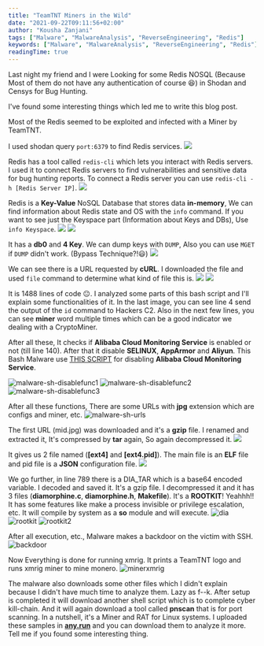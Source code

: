 ```yaml
---
title: "TeamTNT Miners in the Wild"
date: "2021-09-22T09:11:56+02:00"
author: "Kousha Zanjani"
tags: ["Malware", "MalwareAnalysis", "ReverseEngineering", "Redis"]
keywords: ["Malware", "MalwareAnalysis", "ReverseEngineering", "Redis"]
readingTime: true
---
```


Last night my friend and I were Looking for some Redis NOSQL (Because Most of them do not have any authentication of course 😆) in Shodan and Censys for Bug Hunting.

I've found some interesting things which led me to write this blog post.

Most of the Redis seemed to be exploited and infected with a Miner by TeamTNT.

I used shodan query `port:6379` to find Redis services.
![](../../images/shodan.png)


Redis has a tool called `redis-cli` which lets you interact with Redis servers.
I used it to connect Redis servers to find vulnerabilities and sensitive data for bug hunting reports.
To connect a Redis server you can use `redis-cli -h [Redis Server IP]`.
![](../../images/redis-cli-connection.png)


Redis is a **Key-Value** NoSQL Database that stores data **in-memory**, We can find information about Redis state and OS with the `info` command.
If you want to see just the Keyspace part (Information about Keys and DBs), Use `info Keyspace`.
![](../../images/redis-cli-info.png)
![](../../images/redis-cli-info-keyspace.png)


It has a **db0** and **4 Key**. We can dump keys with `DUMP`, Also you can use `MGET` if `DUMP` didn't work. (Bypass Technique?!😃)
![](../../images/redis-cli-dump.png)


We can see there is a URL requested by **cURL**. I downloaded the file and used `file` command to determine what kind of file this is.
![](../../images/malware-sh.png)
![](../../images/malware-sh-content.png)

It is 1488 lines of code 😐. I analyzed some parts of this bash script and I'll explain some functionalities of it.
In the last image, you can see line 4 send the output of the `id` command to Hackers C2. Also in the next few lines, you can see **miner** word multiple times which can be a good indicator we dealing with a CryptoMiner.

After all these, It checks if **Alibaba Cloud Monitoring Service** is enabled or not (till line 140). After that it disable **SELINUX**, **AppArmor** and **Aliyun**.
This Bash Malware use [THIS SCRIPT](https://github.com/leitbogioro/Fuck_Aliyun/blob/master/Fuck_Aliyun.sh) for disabling **Alibaba Cloud Monitoring Service**.

![malware-sh-disablefunc1](https://user-images.githubusercontent.com/36133745/134326008-41e7b387-aebe-4cac-9fb3-80a01fdce3e4.png)
![malware-sh-disablefunc2](https://user-images.githubusercontent.com/36133745/134326017-23d16c44-d0ad-4de7-8df0-27555a1b5355.png)
![malware-sh-disablefunc3](https://user-images.githubusercontent.com/36133745/134326047-4ff2d7c7-a812-4c4b-8a1e-4e3d192243cb.png)

After all these functions, There are some URLs with **jpg** extension which are configs and miner, etc.
![malware-sh-urls](https://user-images.githubusercontent.com/36133745/134329743-eaf3e08e-604d-4177-b83f-6850c12d2100.png)

The first URL (mid.jpg) was downloaded and it's a **gzip** file. I renamed and extracted it, It's compressed by **tar** again, So again decompressed it.
![](https://user-images.githubusercontent.com/36133745/134333023-0d8de1e9-11cf-4622-b39c-d59e7856ca5f.png)

It gives us 2 file named (**[ext4]** and **[ext4.pid]**). The main file is an **ELF** file and pid file is a **JSON** configuration file.
![](https://user-images.githubusercontent.com/36133745/134333352-96f183d6-95c4-48a2-9f80-462cd67fd5cf.png)

We go further, in line 789 there is a DIA_TAR which is a base64 encoded variable. I decoded and saved it. It's a gzip file. I decompressed it and it has 3 files (**diamorphine.c**, **diamorphine.h**, **Makefile**). It's a **ROOTKIT**! Yeahhh!! It has some features like make a process invisible or privilege escalation, etc. It will compile by system as a **so** module and will execute.
![dia](https://user-images.githubusercontent.com/36133745/134337504-9ae97477-c45e-4bde-88e6-40f160c38a5e.png)
![rootkit](https://user-images.githubusercontent.com/36133745/134338695-9a7bd448-f1b5-4627-87e4-f8a7fdb9d9c6.png)
![rootkit2](https://user-images.githubusercontent.com/36133745/134338704-d8b2b07c-abf9-4284-8a2a-17cc470c78e5.png)

After all execution, etc., Malware makes a backdoor on the victim with SSH.
![backdoor](https://user-images.githubusercontent.com/36133745/134339831-d8ebfa4c-acd5-4c71-8ea6-47b082e04239.png)

Now Everything is done for running xmrig. It prints a TeamTNT logo and runs xmrig miner to mine monero.
![minerxmrig](https://user-images.githubusercontent.com/36133745/134340433-556eda4f-140d-44cc-8b59-8320f25258a3.png)


The malware also downloads some other files which I didn't explain because I didn't have much time to analyze them. Lazy as f--k.
After setup is completed it will download another shell script which is to complete cyber kill-chain. And it will again download a tool called **pnscan** that is for port scanning.
In a nutshell, it's a Miner and RAT for Linux systems. I uploaded these samples in [**any.run**](https://app.any.run/tasks/0cb2d63d-553e-4663-814f-054f0843346b) and you can download them to analyze it more. Tell me if you found some interesting thing.
